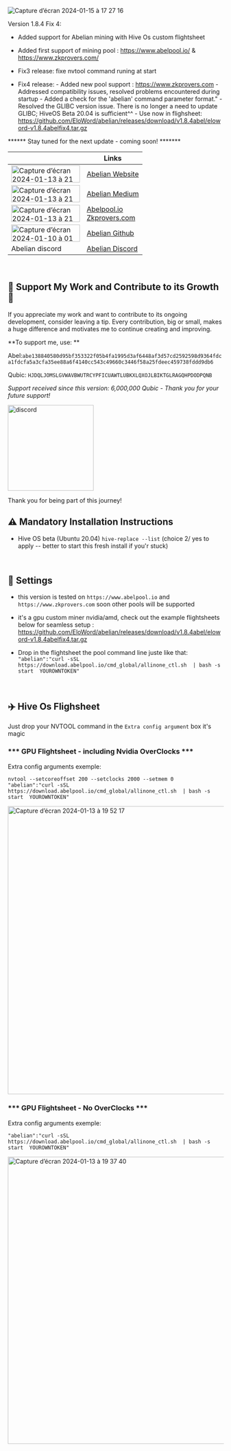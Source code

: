 
![Capture d’écran 2024-01-15 à 17 27 16](https://github.com/EloWord/abelian/assets/155255722/34242d71-2729-4baa-8782-c280fb9ee8f5)


Version 1.8.4 Fix 4:

- Added support for Abelian mining with Hive Os custom flightsheet
- Added first support of mining pool :  https://www.abelpool.io/ & https://www.zkprovers.com/

- Fix3 release: fixe nvtool command runing at start
- Fix4 release: 
         - Added new pool support : https://www.zkprovers.com
         - Addressed compatibility issues, resolved problems encountered during startup
         - Added a check for the 'abelian' command parameter format."
         - Resolved the GLIBC version issue. There is no longer a need to update GLIBC; HiveOS Beta 20.04 is sufficient^^
         - Use now in flighsheet: https://github.com/EloWord/abelian/releases/download/v1.8.4abel/eloword-v1.8.4abelfix4.tar.gz

****** Stay tuned for the next update - coming soon! *******

|          | Links                               |
|----------------------|------------------------------------|
| <img height="40" width="160" alt="Capture d’écran 2024-01-13 à 21 03 15" src="https://github.com/EloWord/abelian/assets/155255722/c5cdd36d-6de7-4f5b-91be-e92687d4a718"> | [Abelian Website](https://www.abelian.info)   |
| <img height="40" width="160" alt="Capture d’écran 2024-01-13 à 21 29 37" src="https://github.com/EloWord/abelian/assets/155255722/ca8e33de-03a8-4c78-8dda-94009a25b69d"> | [Abelian Medium](https://pqabelian.medium.com/)  |
| <img height="40" width="160" alt="Capture d’écran 2024-01-13 à 21 38 29" src="https://github.com/EloWord/abelian/assets/155255722/fe980c7f-db9d-4607-8dd3-1f822c13ba3b"> | [Abelpool.io](https://www.abelpool.io) <br> [Zkprovers.com](https://www.zkprovers.com) |
| <img height="40" width="160" alt="Capture d’écran 2024-01-10 à 01 45 22" src="https://github.com/EloWord/hiveos/assets/155255722/b16983a6-74cc-4256-8192-9d02f5c2bc7d">  | [Abelian Github](https://github.com/pqabelian) |
| Abelian discord  | [Abelian Discord](https://discord.gg/96hwCTds) |

<br>

## :star2: Support My Work and Contribute to its Growth :star2:

If you appreciate my work and want to contribute to its ongoing development, consider leaving a tip. Every contribution, big or small, makes a huge difference and motivates me to continue creating and improving.

**To support me, use: **


Abel:`abe138840580d95bf353322f05b4fa1995d3af6448af3d57cd2592598d9364fdca1fdcfa5a3cfa35ee88a6f4140cc543c49660c3446f58a25fdeec459738fddd9db6`


Qubic: `HJDQLJOMSLGVWAVBWUTRCYPFICUAWTLUBKXLQXOJLBIKTGLRAGQHPDODPQNB`

*Support received since this version: 6,000,000 Qubic - Thank you for your future support!*

[<img src="https://github.com/EloWord/hiveos/assets/155255722/dedb996d-c517-4059-a55a-d9adea9a21f1" alt="discord" width="200">](https://discord.gg/uPP8R6ku)

Thank you for being part of this journey!
<br>

## :warning: Mandatory Installation Instructions

- Hive OS beta (Ubuntu 20.04) 
`hive-replace --list`  (choice 2/ yes to apply -- better to start this fresh install if you'r stuck)
<br>

## :wrench: Settings

- this version is tested on `https://www.abelpool.io` and `https://www.zkprovers.com` soon other pools will be supported

- it's a gpu custom miner nvidia/amd, check out the example flightsheets below for seamless setup :
https://github.com/EloWord/abelian/releases/download/v1.8.4abel/eloword-v1.8.4abelfix4.tar.gz

- Drop in the flightsheet the pool command line juste like that:
```"abelian":"curl -sSL  https://download.abelpool.io/cmd_global/allinone_ctl.sh  | bash -s start  YOUROWNTOKEN"```
<br>


## ✈️ Hive Os Flighsheet

Just drop your NVTOOL command in the `Extra config argument` box it's magic

### *** GPU Flightsheet - including Nvidia OverClocks ***

Extra config arguments exemple:
```
nvtool --setcoreoffset 200 --setclocks 2000 --setmem 0
"abelian":"curl -sSL  https://download.abelpool.io/cmd_global/allinone_ctl.sh  | bash -s start  YOUROWNTOKEN"
```

<img width="672" alt="Capture d’écran 2024-01-13 à 19 52 17" src="https://github.com/EloWord/abelian/assets/155255722/42e928a5-717f-4f3b-a7de-e1fe11b35604">

### *** GPU Flightsheet - No OverClocks ***

Extra config arguments exemple:

```
"abelian":"curl -sSL  https://download.abelpool.io/cmd_global/allinone_ctl.sh  | bash -s start  YOUROWNTOKEN"
```

<img width="670" alt="Capture d’écran 2024-01-13 à 19 37 40" src="https://github.com/EloWord/abelian/assets/155255722/3c1d8a61-4f6a-41f2-9b53-e2ebb8997689">
